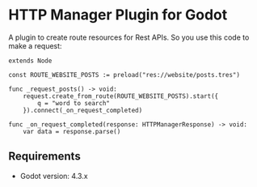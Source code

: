# HTTP Manager Plugin for Godot

A plugin to create route resources for Rest APIs. So you use this code to make a request:

```gdscript
extends Node

const ROUTE_WEBSITE_POSTS := preload("res://website/posts.tres")

func _request_posts() -> void:
    request.create_from_route(ROUTE_WEBSITE_POSTS).start({
        q = "word to search"
    }).connect(_on_request_completed)

func _on_request_completed(response: HTTPManagerResponse) -> void:
    var data = response.parse()
```

## Requirements

- Godot version: 4.3.x
